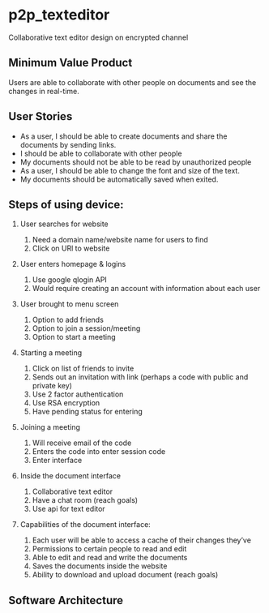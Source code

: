 # p2p_texteditor
Collaborative text editor design on encrypted channel

## Minimum Value Product
Users are able to collaborate with other people on documents and see the changes in real-time.

## User Stories
* As a user, I should be able to create documents and share the documents by sending links.
* I should be able to collaborate with other people 
* My documents should not be able to be read by unauthorized people
* As a user, I should be able to change the font and size of the text.
* My documents should be automatically saved when exited.

## Steps of using device:

1. User searches for website
   1. Need a domain name/website name for users to find
   1. Click on URl to website
1. User enters homepage & logins 
   1. Use google qlogin API
   1. Would require creating an account with information about each user
1. User brought to menu screen 
   1. Option to add friends
   1. Option to join a session/meeting
   1. Option to start a meeting
1. Starting a meeting
   1. Click on list of friends to invite
   1. Sends out an invitation with link (perhaps a code with public and private key)
   1. Use 2 factor authentication
   1. Use RSA encryption
   1. Have pending status for entering
1. Joining a meeting
   1. Will receive email of the code
   1. Enters the code into enter session code
   1. Enter interface
1. Inside the document interface
   1. Collaborative text editor
   1. Have a chat room (reach goals)
   1. Use api for text editor

1. Capabilities of the document interface:
   1. Each user will be able to access a cache of their changes they’ve
   1. Permissions to certain people to read and edit 
   1. Able to edit and read and write the documents
   1. Saves the documents inside the website
   1. Ability to download and upload document (reach goals)
   
 ## Software Architecture
   
